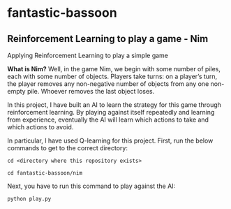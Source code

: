 # **fantastic-bassoon**

## **Reinforcement Learning to play a game - Nim**

Applying Reinforcement Learning to play a simple game

**What is Nim?** Well, in the game Nim, we begin with some number of piles, each with some number of objects. Players take turns: on a player’s turn, the player removes any non-negative number of objects from any one non-empty pile. Whoever removes the last object loses.  

In this project, I have built an AI to learn the strategy for this game through reinforcement learning. By playing against itself repeatedly and learning from experience, eventually the AI will learn which actions to take and which actions to avoid.

In particular, I have used Q-learning for this project.
First, run the below commands to get to the correct directory:
```console
cd <directory where this repository exists>
```
```console
cd fantastic-bassoon/nim
```
Next, you have to run this command to play against the AI:
```console
python play.py
```
